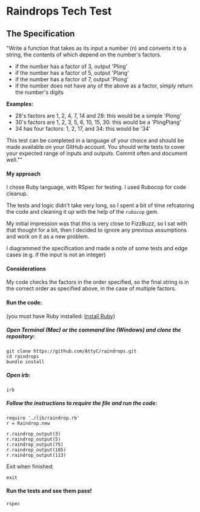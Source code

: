 # Raindrops Tech Test


## The Specification
"Write a function that takes as its input a number (n) and converts it to a string, the contents of which depend on the number's factors.  

- if the number has a factor of 3, output 'Pling'  
- if the number has a factor of 5, output 'Plang'  
- if the number has a factor of 7, output 'Plong'  
- if the number does not have any of the above as a factor, simply return the number's digits  

__Examples:__  
- 28's factors are 1, 2, 4, 7, 14 and 28: this would be a simple 'Plong'  
- 30's factors are 1, 2, 3, 5, 6, 10, 15, 30: this would be a 'PlingPlang'  
- 34 has four factors: 1, 2, 17, and 34: this would be '34'  

This test can be completed in a language of your choice and should be made available on your GitHub account. You should write tests to cover your expected range of inputs and outputs. Commit often and document well.""

#### My approach

I chose Ruby language, with RSpec for testing. I used Rubocop for code cleanup.

The tests and logic didn't take very long, so I spent a bit of time refcatoring the code and cleaning it up with the help of the ```rubocop``` gem.

My initial impression was that this is very close to FizzBuzz, so I sat with that thought for a bit, then I decided to ignore any previous assumptions and work on it as a new problem.

I diagrammed the specification and made a note of some tests and edge cases (e.g. if the input is not an integer)

#### Considerations
My code checks the factors in the order specified, so the final string is in the correct order as specified above, in the case of multiple factors.

#### Run the code:
(you must have Ruby installed: [Install Ruby](https://www.ruby-lang.org/en/documentation/installation/))
##### Open Terminal (Mac) or the command line (Windows) and clone the repository:
```
git clone https://github.com/AttyC/raindrops.git
cd raindrops
bundle install
```
##### Open irb:

```
irb
```

##### Follow the instructions to require the file and run the code:

```
require './lib/raindrop.rb'
r = Raindrop.new

r.raindrop_output(3)
r.raindrop_output(5)
r.raindrop_output(75)
r.raindrop_output(105)
r.raindrop_output(113)
```

Exit when finished:
```
exit
```

#### Run the tests and see them pass!
```
rspec
```
